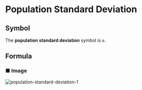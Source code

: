 # Population Standard Deviation
## Symbol
The **population standard deviation** symbol is `σ`.

## Formula
### ■ Image
![population-standard-deviation-1](https://rawgit.com/KoheiShingaiHQ/mauth/master/public/75e4822fcda75dca2947d895f341f2958912c6d6.svg)
